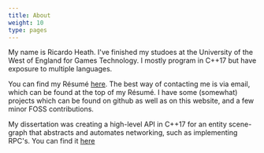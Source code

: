 ```yaml
---
title: About
weight: 10
type: pages
---
```


My name is Ricardo Heath. I've finished my studoes at the University of the West of England for Games Technology. I mostly program in C++17 but have exposure to multiple languages.

You can find my Résumé [here](
https://drive.google.com/open?id=1ivFccs5jylJk1owtL1JpQ6qnXj-RWwnh). The best way of contacting me is via email, which can be found at the top of my Résumé. I have some (somewhat) projects which can be found on github as well as on this website, and a few minor FOSS contributions.

My dissertation was creating a high-level API in C++17 for an entity scene-graph that abstracts and automates networking, such as implementing RPC's. You can find it [here](../projects/enkinet/)